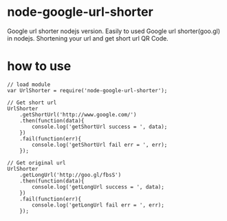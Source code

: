 node-google-url-shorter
=======================

Google url shorter nodejs version. Easily to used Google url shorter(goo.gl) in nodejs. Shortening your url and get short url QR Code.

# how to use
```
// load module
var UrlShorter = require('node-google-url-shorter');

// Get short url
UrlShorter
    .getShortUrl('http://www.google.com/')
    .then(function(data){
        console.log('getShortUrl success = ', data);
    })
    .fail(function(err){
        console.log('getShortUrl fail err = ', err);
    });

// Get original url
UrlShorter
    .getLongUrl('http://goo.gl/fbsS')
    .then(function(data){
        console.log('getLongUrl success = ', data);
    })
    .fail(function(err){
        console.log('getLongUrl fail err = ', err);
    });

```
